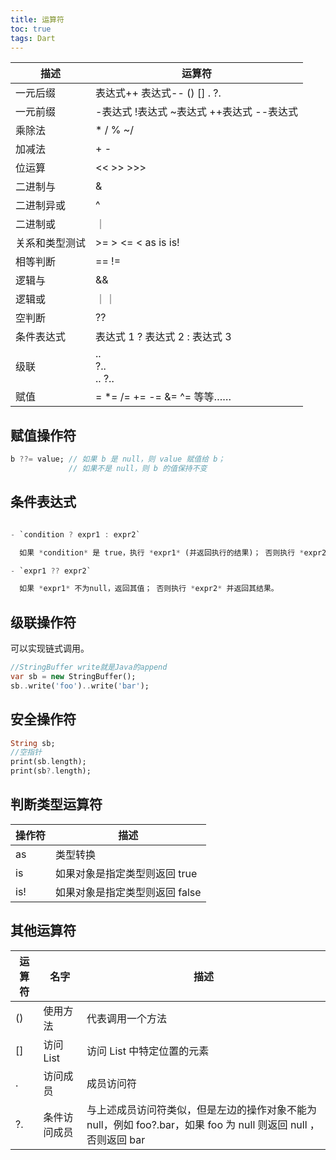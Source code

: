 ```yaml
---
title: 运算符
toc: true
tags: Dart
---
```



描述 | 运算符
--- | ---
一元后缀|表达式++ 表达式-- () [] . ?.
一元前缀|-表达式 !表达式 ~表达式 ++表达式 --表达式
乘除法|* / % ~/
加减法|+ -
位运算|<< >> >>>
二进制与|&
二进制异或|^
二进制或| ｜
关系和类型测试| >= > <= < as is is!
相等判断|== !=
逻辑与|&&
逻辑或| ｜｜
空判断|??
条件表达式|表达式 1 ? 表达式 2 : 表达式 3
级联| ..  <br/>  ?..     <br/> .. ?..
赋值|= *= /= += -= &= ^= 等等……


## 赋值操作符


```dart
b ??= value; // 如果 b 是 null，则 value 赋值给 b；
             // 如果不是 null，则 b 的值保持不变
```


## 条件表达式

```dart

- `condition ? expr1 : expr2`

  如果 *condition* 是 true，执行 *expr1* (并返回执行的结果)； 否则执行 *expr2* 并返回其结果。

- `expr1 ?? expr2`

  如果 *expr1* 不为null，返回其值； 否则执行 *expr2* 并返回其结果。


```

## 级联操作符

可以实现链式调用。

```dart
//StringBuffer write就是Java的append
var sb = new StringBuffer();
sb..write('foo')..write('bar');

```

## 安全操作符

```dart
String sb;
//空指针
print(sb.length);
print(sb?.length);
```

## 判断类型运算符

操作符|描述
--- | ---
as|类型转换
is|如果对象是指定类型则返回 true
is!|如果对象是指定类型则返回 false

## 其他运算符

运算符 |	名字 |	描述
--- |---|---
() |	使用方法 |	代表调用一个方法
[]| 	访问 List| 	访问 List 中特定位置的元素
. |	访问成员 |	成员访问符
?.| 	条件访问成员| 	与上述成员访问符类似，但是左边的操作对象不能为 null，例如 foo?.bar，如果 foo 为 null 则返回 null ，否则返回 bar
